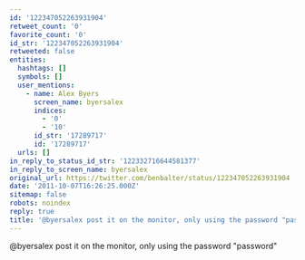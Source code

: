 ```yaml
---
id: '122347052263931904'
retweet_count: '0'
favorite_count: '0'
id_str: '122347052263931904'
retweeted: false
entities:
  hashtags: []
  symbols: []
  user_mentions:
    - name: Alex Byers
      screen_name: byersalex
      indices:
        - '0'
        - '10'
      id_str: '17289717'
      id: '17289717'
  urls: []
in_reply_to_status_id_str: '122332716644581377'
in_reply_to_screen_name: byersalex
original_url: https://twitter.com/benbalter/status/122347052263931904
date: '2011-10-07T16:26:25.000Z'
sitemap: false
robots: noindex
reply: true
title: '@byersalex post it on the monitor, only using the password "password"'
---
```


@byersalex post it on the monitor, only using the password "password"